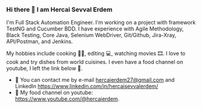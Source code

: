 ### Hi there 👋 I am Hercai Sevval Erdem

 I'm Full Stack Automation Engineer.  I'm working on a project with framework TestNG and Cucumber BDD. I have experience with Agile Methodology, Black Testing, Core Java, Selenium WebDriver, Git/Github, Jira-Xray, API/Postman, and Jenkins. 
 
 My hobbies include cooking 👩‍🍳, editing 💻, watching movies 🎞️. I love to cook and try dishes from world cuisines. I even have a food channel on youtube, I left the link below 🙂.

- 📧 You can contact me by e-mail hercaierdem27@gmail.com and LinkedIn https://www.linkedin.com/in/hercaisevvalerdem/ 
- 🐥 My food channel on youtube: https://www.youtube.com/@hercaierdem.
